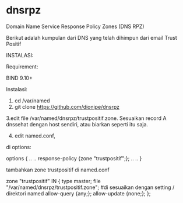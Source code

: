 # dnsrpz
Domain Name Service Response Policy Zones (DNS RPZ)

Berikut adalah kumpulan dari DNS yang telah dihimpun dari email Trust Positif


INSTALASI:

Requirement:

BIND 9.10+

Instalasi: 

1. cd /var/named
2. git clone https://github.com/dionipe/dnsrpz

3.edit file /var/named/dnsrpz/trustpositif.zone. Sesuaikan record A dnssehat dengan host sendiri, atau biarkan seperti itu saja.

4. edit named.conf, 

di options:

options {
..
..
     response-policy {zone "trustpositif";};
..
..
}

tambahkan zone trustpositif di named.conf

zone "trustpositif" IN {
        type master;
        file "/var/named/dnsrpz/trustpositif.zone"; #di sesuaikan dengan setting / direktori named
        allow-query {any;};
        allow-update {none;};
};




